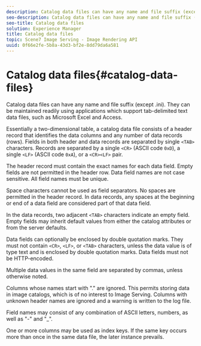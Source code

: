 ```yaml
---
description: Catalog data files can have any name and file suffix (except .ini). They can be maintained readily using applications which support tab-delimited text data files, such as Microsoft Excel and Access.
seo-description: Catalog data files can have any name and file suffix (except .ini). They can be maintained readily using applications which support tab-delimited text data files, such as Microsoft Excel and Access.
seo-title: Catalog data files
solution: Experience Manager
title: Catalog data files
topic: Scene7 Image Serving - Image Rendering API
uuid: 0f66e2fe-5b8a-43d3-bf2e-8dd79da6a581
---
```


# Catalog data files{#catalog-data-files}

Catalog data files can have any name and file suffix (except .ini). They can be maintained readily using applications which support tab-delimited text data files, such as Microsoft Excel and Access.

Essentially a two-dimensional table, a catalog data file consists of a header record that identifies the data columns and any number of data records (rows). Fields in both header and data records are separated by single `<TAB>` characters. Records are separated by a single `<CR>` (ASCII code `0xD`), a single `<LF>` (ASCII code `0xA`), or a `<CR><LF>` pair.

The header record must contain the exact names for each data field. Empty fields are not permitted in the header row. Data field names are not case sensitive. All field names must be unique.

Space characters cannot be used as field separators. No spaces are permitted in the header record. In data records, any spaces at the beginning or end of a data field are considered part of that data field.

In the data records, two adjacent `<TAB>` characters indicate an empty field. Empty fields may inherit default values from either the catalog attributes or from the server defaults.

Data fields can optionally be enclosed by double quotation marks. They must not contain `<CR>`, `<LF>`, or `<TAB>` characters, unless the data value is of type text and is enclosed by double quotation marks. Data fields must not be HTTP-encoded.

Multiple data values in the same field are separated by commas, unless otherwise noted.

Columns whose names start with "." are ignored. This permits storing data in image catalogs, which is of no interest to Image Serving. Columns with unknown header names are ignored and a warning is written to the log file.

Field names may consist of any combination of ASCII letters, numbers, as well as "-" and "_".

One or more columns may be used as index keys. If the same key occurs more than once in the same data file, the later instance prevails. 
